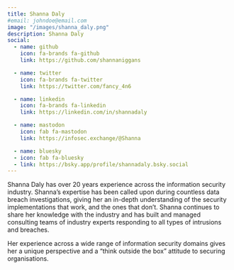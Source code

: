 ```yaml
---
title: Shanna Daly
#email: johndoe@email.com
image: "/images/shanna_daly.png"
description: Shanna Daly
social:
  - name: github
    icon: fa-brands fa-github
    link: https://github.com/shannaniggans

  - name: twitter
    icon: fa-brands fa-twitter
    link: https://twitter.com/fancy_4n6

  - name: linkedin
    icon: fa-brands fa-linkedin
    link: https://linkedin.com/in/shannadaly

  - name: mastodon
    icon: fab fa-mastodon
    link: https://infosec.exchange/@Shanna

  - name: bluesky
  - icon: fab fa-bluesky
  - link: https://bsky.app/profile/shannadaly.bsky.social
---
```


Shanna Daly has over 20 years experience across the information security industry. Shanna’s expertise has been called upon during countless data breach investigations, giving her an in-depth understanding of the security implementations that work, and the ones that don’t. Shanna continues to share her knowledge with the industry and has built and managed consulting teams of industry experts responding to all types of intrusions and breaches. 

Her experience across a wide range of information security domains gives her a unique perspective and a “think outside the box” attitude to securing organisations.
